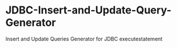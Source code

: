 # JDBC-Insert-and-Update-Query-Generator
Insert and Update Queries Generator for JDBC executestatement
